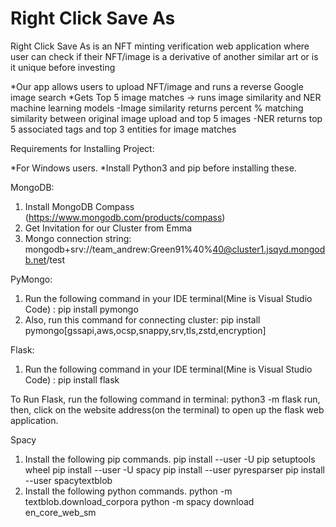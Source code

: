 # Right Click Save As

Right Click Save As is an NFT minting verification web application where user can check if their NFT/image is a derivative of another similar art or is it unique before investing

*Our app allows users to upload NFT/image and runs a reverse Google image search
*Gets Top 5 image matches -> runs image similarity and NER machine learning models
  -Image similarity returns percent % matching similarity between original image upload and top 5 images
  -NER returns top 5 associated tags and top 3 entities for image matches
  


﻿Requirements for Installing Project:


*For Windows users.
*Install Python3 and pip before installing these.

MongoDB:
1. Install MongoDB Compass (https://www.mongodb.com/products/compass)
2. Get Invitation for our Cluster from Emma
3. Mongo connection string: mongodb+srv://team_andrew:Green91%40%40@cluster1.jsqyd.mongodb.net/test

PyMongo:
1. Run the following command in your IDE terminal(Mine is Visual Studio Code) : pip install pymongo
2. Also, run this command for connecting cluster: pip install pymongo[gssapi,aws,ocsp,snappy,srv,tls,zstd,encryption]

Flask:
1. Run the following command in your IDE terminal(Mine is Visual Studio Code) : pip install flask


To Run Flask, run the following command in terminal: python3 -m flask run, then, click on the website address(on the terminal) to open up the flask web application.

Spacy

1. Install the following pip commands. 
  pip install --user -U pip setuptools wheel
  pip install --user -U spacy
  pip install --user pyresparser
  pip install --user spacytextblob
2. Install the following python commands. 
  python -m textblob.download_corpora
  python -m spacy download en_core_web_sm

